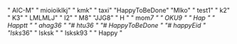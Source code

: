 " AIC-M" 
" mioioiklkj" 
" kmk" 
" taxi" 
"HappyToBeDone" 
"Mlko" 
" test1" 
" k2" 
" K3" 
" LMLMLJ" 
" I2\" 
" M8" 
"JJG8" 
" H " 
" mom*7 " 
" OKU9 " 
" Hap " 
" Happtt " 
" ahag36 " 
"# htu36 " 
"# HappyToBeDone " 
"# happyEid " 
"lsks*36" 
" lsksk " 
" lsksk93 " 
" Happy " 

